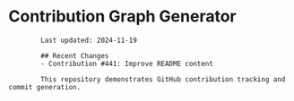 # Contribution Graph Generator
            
            Last updated: 2024-11-19
            
            ## Recent Changes
            - Contribution #441: Improve README content
            
            This repository demonstrates GitHub contribution tracking and commit generation.
        
